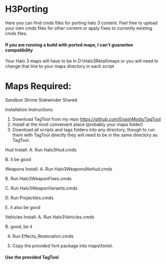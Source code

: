 # H3Porting
Here you can find cmds files for porting halo 3 content. Feel free to upload your own cmds files for other content or apply fixes to currently existing cmds files.

#### If you are running a build with ported maps, I can't guarantee compatibility

Your Halo 3 maps will have to be in D:\Halo3Retail\maps or you will need to change that line to your maps directory in each script

# Maps Required:
Sandbox
Shrine
Sidewinder
Shared

Installation Instructions:
1. Download TagTool from my repo https://github.com/EnashMods/TagTool
2. Install at the most convenient place (probably your maps folder)
3. Download all scripts and tags folders into any directory, though to run them with TagTool directly they will need to be in the same directory as TagTool.

Hud Install:
A. Run Halo3Hud.cmds

B. it be good

Weapons Install:
A. Run Halo3WeaponsNoHud.cmds

B. Run Halo3WeaponFixes.cmds

C. Run Halo3WeaponVariants.cmds

D. Run Projectiles.cmds

E. it also be good

Vehicles Install:
A. Run Halo3Vehicles.cmds

B. good, be it

4. Run Effects_Restoration.cmds

5. Copy the provided font package into maps\fonts\

#### Use the provided TagTool
